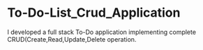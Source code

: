 # To-Do-List_Crud_Application
I developed a full stack To-Do application implementing complete CRUD(Create,Read,Update,Delete operation.
